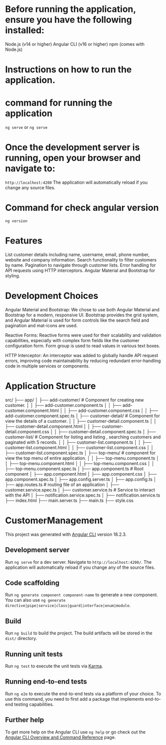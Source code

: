# Before running the application, ensure you have the following installed:
Node.js (v14 or higher)
Angular CLI (v16 or higher)
npm (comes with Node.js)


# Instructions on how to run the application.
# command for running the application
`ng serve` or `ng serve `
# Once the development server is running, open your browser and navigate to:
`http://localhost:4200`
The application will automatically reload if you change any source files.


# Command for check angular version
`ng version`


# Features
List customer details including name, username, email, phone number, website and company information.
Search functionality to filter customers by name.
Pagination to navigate through customer lists.
Error handling for API requests using HTTP interceptors.
Angular Material and Bootstrap for styling.


# Development Choices
Angular Material and Bootstrap: We chose to use both Angular Material and Bootstrap for a modern, responsive UI. Bootstrap provides the grid system, and Angular Material is used for form controls like the search field and pagination and mat-icons are used.

Reactive Forms: Reactive forms were used for their scalability and validation capabilities, especially with complex form fields like the customer configuration form.
Form group is used to read values in various text boxes.

HTTP Interceptor: An interceptor was added to globally handle API request errors, improving code maintainability by reducing redundant error-handling code in multiple services or components.

# Application Structure
src/
├── app/
│   ├── add-customer/  # Component for creating new customer.
│   │   ├── add-customer.component.ts
│   │   ├── add-customer.component.html
│   │   ├── add-customer.component.css
│   │   ├── add-customer.component.spec.ts
│   ├── customer-detail/  # Component for view the details of a customer.
│   │   ├── customer-detail.component.ts
│   │   ├── customer-detail.component.html
│   │   ├── customer-detail.component.css
│   │   ├── customer-detail.component.spec.ts
│   ├── customer-list/   # Component for listing and listing , searching customers and paginated with 5 records.
│   │   ├── customer-list.component.ts
│   │   ├── customer-list.component.html
│   │   ├── customer-list.component.css
│   │   ├── customer-list.component.spec.ts
│   ├── top-menu/        # component for view the top menu of entire application.
│   │   ├── top-menu.component.ts
│   │   ├── top-menu.component.html
│   │   ├── top-menu.component.css
│   │   ├── top-menu.component.spec.ts
│   ├── app.component.ts # Root component
│   ├── app.component.html
│   ├── app.component.css
│   ├── app.component.spec.ts
│   ├── app.config.server.ts
│   ├── app.config.ts
│   ├── app.routes.ts # routing file of an application
│   ├── customer.service.spec.ts
│   ├── customer.service.ts # Service to interact with the API
│   ├── notification.service.spec.ts
│   ├── notification.service.ts
├── index.html
├── main.server.ts
├── main.ts
├── style.css





# CustomerManagement

This project was generated with [Angular CLI](https://github.com/angular/angular-cli) version 18.2.3.

## Development server

Run `ng serve` for a dev server. Navigate to `http://localhost:4200/`. The application will automatically reload if you change any of the source files.

## Code scaffolding

Run `ng generate component component-name` to generate a new component. You can also use `ng generate directive|pipe|service|class|guard|interface|enum|module`.

## Build

Run `ng build` to build the project. The build artifacts will be stored in the `dist/` directory.

## Running unit tests

Run `ng test` to execute the unit tests via [Karma](https://karma-runner.github.io).

## Running end-to-end tests

Run `ng e2e` to execute the end-to-end tests via a platform of your choice. To use this command, you need to first add a package that implements end-to-end testing capabilities.

## Further help

To get more help on the Angular CLI use `ng help` or go check out the [Angular CLI Overview and Command Reference](https://angular.dev/tools/cli) page.
